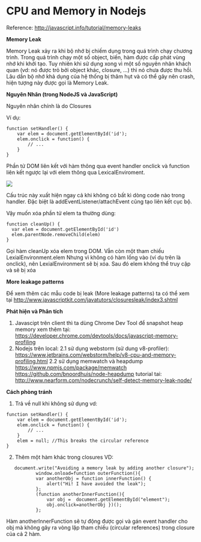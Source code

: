 # CPU and Memory in Nodejs

Reference: http://javascript.info/tutorial/memory-leaks

**Memory Leak**

Memory Leak xảy ra khi bộ nhớ bị chiếm dụng trong quá trình chạy chương trình. Trong quá trình chạy một số object, biến, hàm được cấp phát vùng nhớ khi khởi tạo. Tuy nhiên khi sử dụng xong vì một số nguyên nhân khách quan (vd: nó được trỏ bởi object khác, closure, ...) thì nó chưa được thu hồi. Lâu dần bộ nhớ khả dụng của hệ thống bị thâm hụt và có thể gây nên crash, hiện tượng này được gọi là Memory Leak.

**Nguyên Nhân (trong NodeJS và JavaScript)**

Nguyên nhân chính là do Closures

Ví dụ:
```
function setHandler() {
    var elem = document.getElementById('id');
    elem.onclick = function() {
        // ...
    }
}
```
Phần tử DOM liên kết với hàm thông qua event handler onclick và function liên kết ngược lại với elem thông qua LexicalEnviroment.

<img src="https://viblo.asia/uploads/images/9d74fd9ab2537167edd5d2fb4fdde7a327e59012/91a1724cfc69d33b58df90b3b43a73c056a78eae.png"></img>

Cấu trúc này xuất hiện ngay cả khi không có bất kì dòng code nào trong handler. Đặc biệt là addEventListener/attachEvent cũng tạo liên kết cục bộ.

Vậy muốn xóa phần tử elem ta thường dùng:
```
function cleanUp() {
  var elem = document.getElementById('id')
  elem.parentNode.removeChild(elem)
}
```
Gọi hàm cleanUp xóa elem trong DOM. Vẫn còn một tham chiếu LexialEnvironment.elem 
Nhưng vì không có hàm lồng vào (ví dụ trên là onclick), nên LexialEnvironment sẽ bị xóa. Sau đó elem không thể truy cập và sẽ bị xóa

**More leakage patterns**

Để xem thêm các mẫu code bị leak (More leakage patterns) ta có thể xem tại http://www.javascriptkit.com/javatutors/closuresleak/index3.shtml

**Phát hiện và Phân tích**

1. Javascipt trên client thì ta dùng Chrome Dev Tool để snapshot heap memory
xem thêm tại: https://developer.chrome.com/devtools/docs/javascript-memory-profiling
2. Nodejs trên local:
 2.1 sử dụng webstorm (sử dung v8-profiler): 
    https://www.jetbrains.com/webstorm/help/v8-cpu-and-memory-profiling.html
 2.2 sử dụng memwatch và heapdump
    https://www.npmjs.com/package/memwatch
    https://github.com/bnoordhuis/node-heapdump
  tutorial tai: http://www.nearform.com/nodecrunch/self-detect-memory-leak-node/

**Cách phòng tránh**

1. Trả về null khi không sử dụng
vd:
```
function setHandler() {
    var elem = document.getElementById('id');
    elem.onclick = function() {
        // ...
    }
    elem = null; //This breaks the circular reference
}
```
2. Thêm một hàm khác trong closures
   VD:
```
   document.write("Avoiding a memory leak by adding another closure");
           window.onload=function outerFunction(){
           var anotherObj = function innerFunction() {
               alert("Hi! I have avoided the leak");
           };
           (function anotherInnerFunction(){
               var obj =  document.getElementById("element");
               obj.onclick=anotherObj })();
           };
```
   
   Hàm anotherInnerFunction sẽ tự động được gọi và gán event handler cho obj mà không gây ra vòng lặp tham chiếu (circular references) trong closure của cả 2 hàm.
    
    